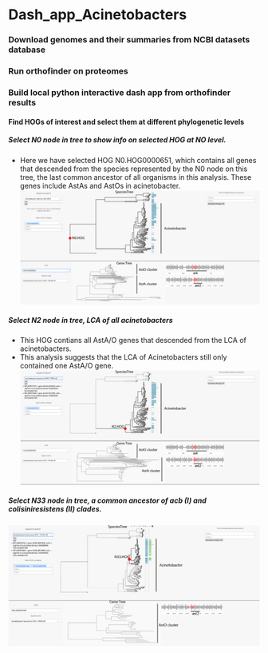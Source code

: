# Dash_app_Acinetobacters

### Download genomes and their summaries from NCBI datasets database  

### Run orthofinder on proteomes  

### Build local python interactive dash app from orthofinder results  

#### Find HOGs of interest and select them at different phylogenetic levels
##### Select N0 node in tree to show info on selected HOG at NO level.
- Here we have selected HOG N0.HOG0000651, which contains all genes that descended from the species
  represented by the N0 node on this tree, the last common ancestor of all organisms in this analysis.
  These genes include AstAs and AstOs in acinetobacter.
![Logo](assets/N0.png)
  
##### Select N2 node in tree, LCA of all acinetobacters 
- This HOG contians all AstA/O genes that descended from the LCA of acinetobacters.
- This analysis suggests that the LCA of Acinetobacters still only contained one AstA/O gene.
![Logo](assets/N2.png)

##### Select N33 node in tree, a common ancestor of acb (I) and colisiniresistens (II) clades.
![Logo](assets/N33.png)

